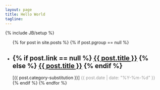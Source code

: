 ```yaml
---
layout: page
title: Hello World
tagline:
---
```

{% include JB/setup %}

<ul>
  {% for post in site.posts %}
  {% if post.pgroup == null %}
  <li class="article-item">
    <h2 class="article-item-tit">
      {% if post.link == null %}
        <a href="{{ BASE_PATH }}{{ post.url }}">{{ post.title }}</a>
      {% else %}
        <a href="{{ post.link }}" target="_blank">{{ post.title }}</a>
      {% endif %}
    </h2>
    <span>[{{ post.category-substitution }}]</span>
    <span style="color: #999;">{{ post.date | date: "%Y-%m-%d" }}</span>
  </li>
  {% endif %}
  {% endfor %}
</ul>
